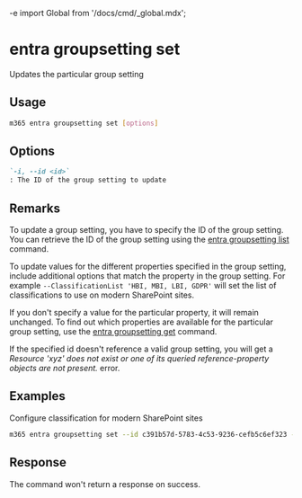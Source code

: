 -e <!-- DISCLAIMER: All secrets, passwords, and sensitive values in this document are examples only and not real credentials. -->
import Global from '/docs/cmd/_global.mdx';

# entra groupsetting set

Updates the particular group setting

## Usage

```sh
m365 entra groupsetting set [options]
```

## Options

```md definition-list
`-i, --id <id>`
: The ID of the group setting to update
```

<Global />

## Remarks

To update a group setting, you have to specify the ID of the group setting. You can retrieve the ID of the group setting using the [entra groupsetting list](./groupsetting-list.mdx) command.

To update values for the different properties specified in the group setting, include additional options that match the property in the group setting. For example `--ClassificationList 'HBI, MBI, LBI, GDPR'` will set the list of classifications to use on modern SharePoint sites.

If you don't specify a value for the particular property, it will remain unchanged. To find out which properties are available for the particular group setting, use the [entra groupsetting get](./groupsetting-get.mdx) command.

If the specified id doesn't reference a valid group setting, you will get a _Resource 'xyz' does not exist or one of its queried reference-property objects are not present._ error.

## Examples

Configure classification for modern SharePoint sites

```sh
m365 entra groupsetting set --id c391b57d-5783-4c53-9236-cefb5c6ef323 --UsageGuidelinesUrl https://contoso.sharepoint.com/sites/compliance --ClassificationList 'HBI, MBI, LBI, GDPR' --DefaultClassification MBI
```

## Response

The command won't return a response on success.
